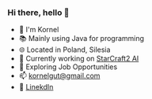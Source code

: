 ### Hi there, hello 👋 ###
- 📜 I'm Kornel
- 📚 Mainly using Java for programming
- 🌐 Located in Poland, Silesia
- 🔭 Currently working on [StarCraft2 AI](https://github.com/takado8/starcraft2_ai_octopus_v3)
- 💼 Exploring Job Opportunities
- 📫 kornelgut@gmail.com
- 🔗 [LinekdIn](https://www.linkedin.com/in/kornel-gut/)
